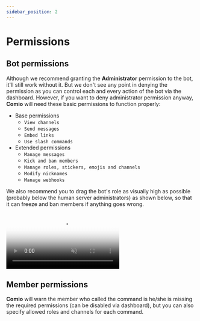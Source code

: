 ```yaml
---
sidebar_position: 2
---
```


# Permissions
## Bot permissions
Although we recommend granting the **Administrator** permission to the bot, it'll still work without it. But we don't see any point in denying the permission as you can control each and every action of the bot via the dashboard. However, if you want to deny administrator permission anyway, **Comio** will need these basic permissions to function properly:
- Base permissions
  - `View channels`
  - `Send messages`
  - `Embed links`
  - `Use slash commands`
- Extended permissions
  - `Manage messages`
  - `Kick and ban members`
  - `Manage roles, stickers, emojis and channels`
  - `Modify nicknames`
  - `Manage webhooks`

We also recommend you to drag the bot's role as visually high as possible (probably below the human server administrators) as shown below, so that it can freeze and ban members if anything goes wrong.

<video className="videoPartial" autoPlay loop playsInline muted poster="/expo/img/docs/posters/e312352dc42114dda64a9ed3c006bb44_poster.jpg">
  <source src="https://cdn.discordapp.com/attachments/864813125320441858/889583045030588488/e312352dc42114dda64a9ed3c006bb44.mp4" type="video/mp4" />
Your browser does not support videos.
</video>

## Member permissions
**Comio** will warn the member who called the command is he/she is missing the required permissions (can be disabled via dashboard), but you can also specify allowed roles and channels for each command.
